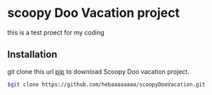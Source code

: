 # scoopy Doo Vacation project

this is a test proect for my coding

## Installation

git clone this url [pip](https://github.com/hebaaaaaaaa/scoopyDooVacation.git) to download Scoopy Doo vacation project.

```bash
$git clone https://github.com/hebaaaaaaaa/scoopyDooVacation.git
```
